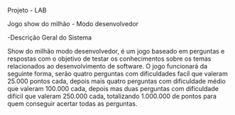 Projeto - LAB

Jogo show do milhão - Modo desenvolvedor

-Descrição Geral do Sistema
  
  Show do milhão modo desenvolvedor, é um jogo baseado em perguntas
e respostas com o objetivo de testar os conhecimentos sobre os temas
relacionados ao desenvolvimento de software.
  O jogo funcionará da seguinte forma, serão quatro perguntas com
dificuldades facíl que valeram 25.000 pontos cada, depois mais quatro
perguntas com dificuldade médio que valeram 100.000 cada, depois mas duas
perguntas com dificuldade difícil que valeram 250.000 cada, totalizando
1.000.000 de pontos para quem conseguir acertar todas as perguntas.
